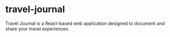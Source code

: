 # travel-journal
Travel Journal is a React-based web application designed to document and share your travel experiences.
